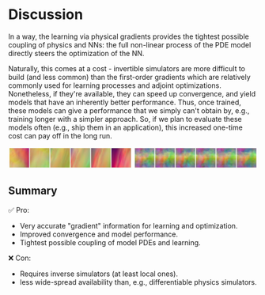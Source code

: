 Discussion
=======================

In a way, the learning via physical gradients provides the tightest possible coupling
of physics and NNs: the full non-linear process of the PDE model directly steers
the optimization of the NN.

Naturally, this comes at a cost - invertible simulators are more difficult to build
(and less common) than the first-order gradients which are relatively commonly used
for learning processes and adjoint optimizations. Nonetheless, if they're available,
they can speed up convergence, and yield models that have an inherently better performance.
Thus, once trained, these models can give a performance that we simply can't obtain
by, e.g., training longer with a simpler approach. So, if we plan to evaluate these
models often (e.g., ship them in an application), this increased one-time cost
can pay off in the long run.

![Divider](resources/divider1.jpg)

## Summary

✅ Pro: 
- Very accurate "gradient" information for learning and optimization.
- Improved convergence and model performance.
- Tightest possible coupling of model PDEs and learning.

❌ Con: 
- Requires inverse simulators (at least local ones).
- less wide-spread availability than, e.g., differentiable physics simulators.

